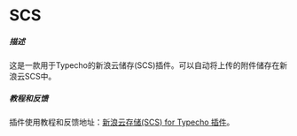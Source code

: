 SCS
===


##### 描述
这是一款用于Typecho的新浪云储存(SCS)插件。可以自动将上传的附件储存在新浪云SCS中。


##### 教程和反馈
插件使用教程和反馈地址：[新浪云存储(SCS) for Typecho 插件](http://www.typecodes.com/web/scsfortypecho.html '新浪云存储(SCS) for Typecho 插件')。
